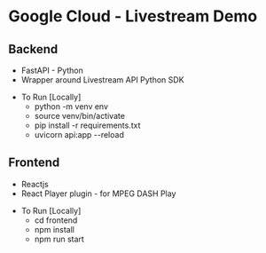 # Google Cloud - Livestream Demo

## Backend

- FastAPI - Python
- Wrapper around Livestream API Python SDK

* To Run [Locally]
  - python -m venv env
  - source venv/bin/activate
  - pip install -r requirements.txt
  - uvicorn api:app --reload

## Frontend

- Reactjs
- React Player plugin - for MPEG DASH Play

* To Run [Locally]
  - cd frontend
  - npm install
  - npm run start
